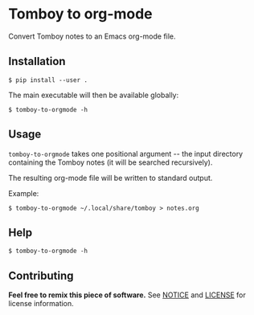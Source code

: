 # Tomboy to org-mode

Convert Tomboy notes to an Emacs org-mode file.

## Installation

```
$ pip install --user .
```

The main executable will then be available globally:

```
$ tomboy-to-orgmode -h
```

## Usage

`tomboy-to-orgmode` takes one positional argument -- the input directory
containing the Tomboy notes (it will be searched recursively).

The resulting org-mode file will be written to standard output.

Example:

```
$ tomboy-to-orgmode ~/.local/share/tomboy > notes.org
```

## Help

```
$ tomboy-to-orgmode -h
```

## Contributing

__Feel free to remix this piece of software.__ See [NOTICE](./NOTICE) and [LICENSE](./LICENSE) for license information.
